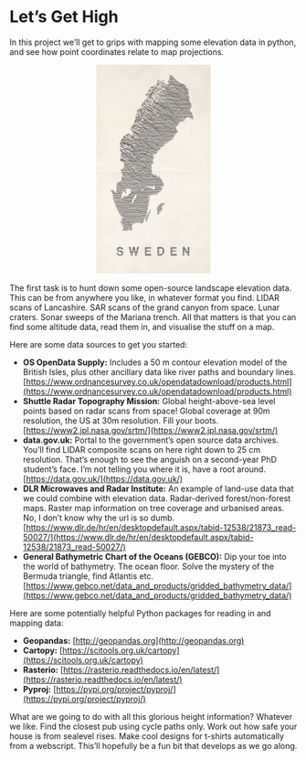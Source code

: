 # Let’s Get High

In this project we’ll get to grips with mapping some elevation data in python, and see how point coordinates relate to map projections.

<div align="center">
<img src="sweden_contour_graphic.jpeg" alt="Contour map of Sweden" width=200px>
</div>

The first task is to hunt down some open-source landscape elevation data. This can be from anywhere you like, in whatever format you find. LIDAR scans of Lancashire. SAR scans of the grand canyon from space. Lunar craters. Sonar sweeps of the Mariana trench. All that matters is that you can find some altitude data, read them in, and visualise the stuff on a map.

Here are some data sources to get you started:
* **OS OpenData Supply:** Includes a 50 m contour elevation model of the British Isles, plus other ancillary data like river paths and boundary lines.
[https://www.ordnancesurvey.co.uk/opendatadownload/products.html](https://www.ordnancesurvey.co.uk/opendatadownload/products.html)
* **Shuttle Radar Topography Mission:** Global height-above-sea level points based on radar scans from space! Global coverage at 90m resolution, the US at 30m resolution. Fill your boots.
[https://www2.jpl.nasa.gov/srtm/](https://www2.jpl.nasa.gov/srtm/)
* **data.gov.uk:** Portal to the government’s open source data archives. You’ll find LIDAR composite scans on here right down to 25 cm resolution. That’s enough to see the anguish on a second-year PhD student’s face. I’m not telling you where it is, have a root around.
[https://data.gov.uk/](https://data.gov.uk/)
* **DLR Microwaves and Radar Institute:** An example of land-use data that we could combine with elevation data. Radar-derived forest/non-forest maps. Raster map information on tree coverage and urbanised areas. No, I don’t know why the url is so dumb.
[https://www.dlr.de/hr/en/desktopdefault.aspx/tabid-12538/21873_read-50027/](https://www.dlr.de/hr/en/desktopdefault.aspx/tabid-12538/21873_read-50027/)
* **General Bathymetric Chart of the Oceans (GEBCO):** Dip your toe into the world of bathymetry. The ocean floor. Solve the mystery of the Bermuda triangle, find Atlantis etc.
[https://www.gebco.net/data_and_products/gridded_bathymetry_data/](https://www.gebco.net/data_and_products/gridded_bathymetry_data/)

Here are some potentially helpful Python packages for reading in and mapping data:
* **Geopandas:** [http://geopandas.org](http://geopandas.org)
* **Cartopy:** [https://scitools.org.uk/cartopy](https://scitools.org.uk/cartopy)
* **Rasterio:** [https://rasterio.readthedocs.io/en/latest/](https://rasterio.readthedocs.io/en/latest/)
* **Pyproj:** [https://pypi.org/project/pyproj/](https://pypi.org/project/pyproj/)

What are we going to do with all this glorious height information? Whatever we like. Find the closest pub using cycle paths only. Work out how safe your house is from sealevel rises. Make cool designs for t-shirts automatically from a webscript. This’ll hopefully be a fun bit that develops as we go along.

